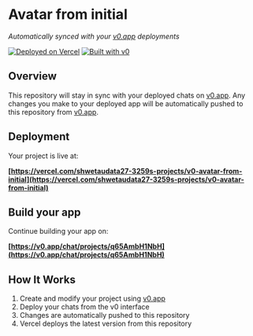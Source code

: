 # Avatar from initial

*Automatically synced with your [v0.app](https://v0.app) deployments*

[![Deployed on Vercel](https://img.shields.io/badge/Deployed%20on-Vercel-black?style=for-the-badge&logo=vercel)](https://vercel.com/shwetaudata27-3259s-projects/v0-avatar-from-initial)
[![Built with v0](https://img.shields.io/badge/Built%20with-v0.app-black?style=for-the-badge)](https://v0.app/chat/projects/q65AmbH1NbH)

## Overview

This repository will stay in sync with your deployed chats on [v0.app](https://v0.app).
Any changes you make to your deployed app will be automatically pushed to this repository from [v0.app](https://v0.app).

## Deployment

Your project is live at:

**[https://vercel.com/shwetaudata27-3259s-projects/v0-avatar-from-initial](https://vercel.com/shwetaudata27-3259s-projects/v0-avatar-from-initial)**

## Build your app

Continue building your app on:

**[https://v0.app/chat/projects/q65AmbH1NbH](https://v0.app/chat/projects/q65AmbH1NbH)**

## How It Works

1. Create and modify your project using [v0.app](https://v0.app)
2. Deploy your chats from the v0 interface
3. Changes are automatically pushed to this repository
4. Vercel deploys the latest version from this repository
